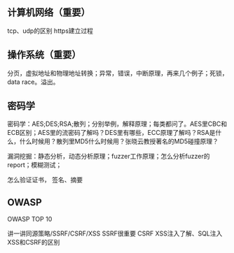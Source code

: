 ## 计算机网络（重要）
tcp、udp的区别
https建立过程

## 操作系统（重要）
分页，虚拟地址和物理地址转换；异常，错误，中断原理，再来几个例子；死锁，data race。溢出。

## 密码学
密码学：AES;DES;RSA;散列；分别举例，解释原理；每类都问了。AES里CBC和ECB区别；AES里的流密码了解吗？DES里有哪些，ECC原理了解吗？RSA是什么，什么时候用？散列里MD5什么时候用？张晓云教授著名的MD5碰撞原理？

漏洞挖掘：静态分析，动态分析原理；fuzzer工作原理；怎么分析fuzzer的report；模糊测试；

怎么验证证书，
签名、摘要

## OWASP
OWASP TOP 10

讲一讲同源策略/SSRF/CSRF/XSS
SSRF很重要
CSRF
XSS注入了解、SQL注入
XSS和CSRF的区别
